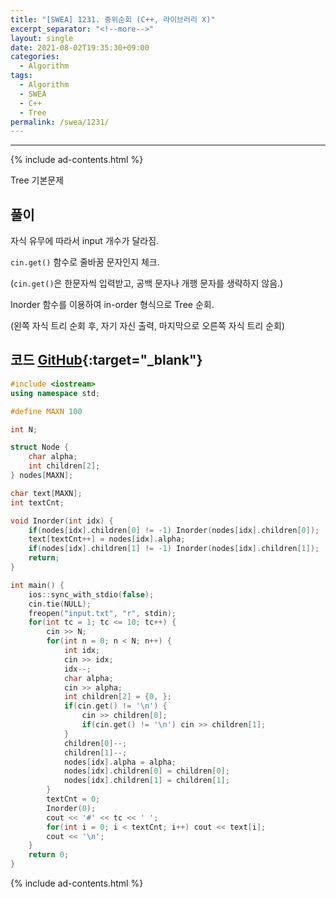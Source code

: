 ```yaml
---
title: "[SWEA] 1231. 중위순회 (C++, 라이브러리 X)"
excerpt_separator: "<!--more-->"
layout: single
date: 2021-08-02T19:35:30+09:00
categories:
  - Algorithm
tags:
  - Algorithm
  - SWEA
  - C++
  - Tree
permalink: /swea/1231/
---
```

---
{% include ad-contents.html %}

Tree 기본문제


## 풀이

자식 유무에 따라서 input 개수가 달라짐.

`cin.get()` 함수로 줄바꿈 문자인지 체크.

(`cin.get()`은 한문자씩 입력받고, 공백 문자나 개행 문자를 생략하지 않음.)

Inorder 함수를 이용하여 in-order 형식으로 Tree 순회.

(왼쪽 자식 트리 순회 후, 자기 자신 출력, 마지막으로 오른쪽 자식 트리 순회)

<!--more-->

## 코드 [GitHub](https://github.com/unionyy/samsung-algorithm-21/blob/main/tree/basic-problems/in-order/main.cpp){:target="_blank"}

```cpp
#include <iostream>
using namespace std;

#define MAXN 100

int N;

struct Node {
    char alpha;
    int children[2];
} nodes[MAXN];

char text[MAXN];
int textCnt;

void Inorder(int idx) {
    if(nodes[idx].children[0] != -1) Inorder(nodes[idx].children[0]);
    text[textCnt++] = nodes[idx].alpha;
    if(nodes[idx].children[1] != -1) Inorder(nodes[idx].children[1]);
    return;
}

int main() {
    ios::sync_with_stdio(false);
    cin.tie(NULL);
    freopen("input.txt", "r", stdin);
    for(int tc = 1; tc <= 10; tc++) {
        cin >> N;
        for(int n = 0; n < N; n++) {
            int idx;
            cin >> idx;
            idx--;
            char alpha;
            cin >> alpha;
            int children[2] = {0, };
            if(cin.get() != '\n') {
                cin >> children[0];
                if(cin.get() != '\n') cin >> children[1];
            }
            children[0]--;
            children[1]--;
            nodes[idx].alpha = alpha;
            nodes[idx].children[0] = children[0];
            nodes[idx].children[1] = children[1];
        }
        textCnt = 0;
        Inorder(0);
        cout << '#' << tc << ' ';
        for(int i = 0; i < textCnt; i++) cout << text[i];
        cout << '\n';
    }
    return 0;
}
```

{% include ad-contents.html %}